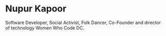 Nupur Kapoor
===========

Software Developer, Social Activist, Folk Dancer, Co-Founder and director of technology Women Who  Code DC.
